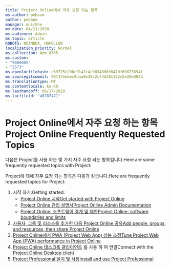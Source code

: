 ```yaml
---
title: Project Online에서 자주 요청 하는 항목
ms.author: pebaum
author: pebaum
manager: mnirkhe
ms.date: 04/21/2020
ms.audience: Admin
ms.topic: article
ROBOTS: NOINDEX, NOFOLLOW
localization_priority: Normal
ms.collection: Adm_O365
ms.custom:
- "9000685"
- "2573"
ms.openlocfilehash: c69725e296c9142c4c9034800f647df69873394f
ms.sourcegitcommit: 90f37eebec9aaa9e49c2cf4d201152c5e20e384b
ms.translationtype: MT
ms.contentlocale: ko-KR
ms.lasthandoff: 08/17/2020
ms.locfileid: "46787471"
---
```

# <a name="project-online-frequently-requested-topics"></a><span data-ttu-id="45c89-102">Project Online에서 자주 요청 하는 항목</span><span class="sxs-lookup"><span data-stu-id="45c89-102">Project Online Frequently Requested Topics</span></span>

<span data-ttu-id="45c89-103">다음은 Project를 사용 하는 몇 가지 자주 요청 되는 항목입니다.</span><span class="sxs-lookup"><span data-stu-id="45c89-103">Here are some frequently requested topics with Project:</span></span>

<span data-ttu-id="45c89-104">Project에 대해 자주 요청 되는 항목은 다음과 같습니다.</span><span class="sxs-lookup"><span data-stu-id="45c89-104">Here are frequently requested topics for Project:</span></span>
1.  <span data-ttu-id="45c89-105">시작 하기:</span><span class="sxs-lookup"><span data-stu-id="45c89-105">Getting started:</span></span> 
    -   [<span data-ttu-id="45c89-106">Project Online 시작</span><span class="sxs-lookup"><span data-stu-id="45c89-106">Get started with Project Online</span></span>](https://docs.microsoft.comProjectOnline/get-started-with-project-online) 
    -   [<span data-ttu-id="45c89-107">Project Online 관리 설명서</span><span class="sxs-lookup"><span data-stu-id="45c89-107">Project Online Admin Documentation</span></span>](https://docs.microsoft.com/projectonline/project-online) 
    -   [<span data-ttu-id="45c89-108">Project Online: 소프트웨어 경계 및 제한</span><span class="sxs-lookup"><span data-stu-id="45c89-108">Project Online: software boundaries and limits</span></span>](https://docs.microsoft.com/ProjectOnline/project-online-software-boundaries-and-limits) 
2.  [<span data-ttu-id="45c89-109">사용자, 그룹 및 리소스를 추가한 다음 Project Online 공유</span><span class="sxs-lookup"><span data-stu-id="45c89-109">Add people, groups, and resources, then share Project Online</span></span>](https://docs.microsoft.com/projectonline/step-2-add-people-to-project-online) 
3.  [<span data-ttu-id="45c89-110">Project Online에서 PWA (Project Web App) 성능 조정</span><span class="sxs-lookup"><span data-stu-id="45c89-110">Tune Project Web App (PWA) performance in Project Online</span></span>](https://docs.microsoft.com/projectonline/tune-project-online-performance)
4.  <span data-ttu-id="45c89-111">[Project Online 데스크톱 클라이언트](https://docs.microsoft.com/projectonline/connect-to-project-online-with-the-project-online-desktop-client) 를 사용 하 여 연결</span><span class="sxs-lookup"><span data-stu-id="45c89-111">Connect with the [Project Online Desktop client](https://docs.microsoft.com/projectonline/connect-to-project-online-with-the-project-online-desktop-client)</span></span> 
5.  [<span data-ttu-id="45c89-112">Project Professional 설치 및 사용</span><span class="sxs-lookup"><span data-stu-id="45c89-112">Install and use Project Professional</span></span>](https://support.office.com/article/install-project-7059249b-d9fe-4d61-ab96-5c5bf435f281) 
